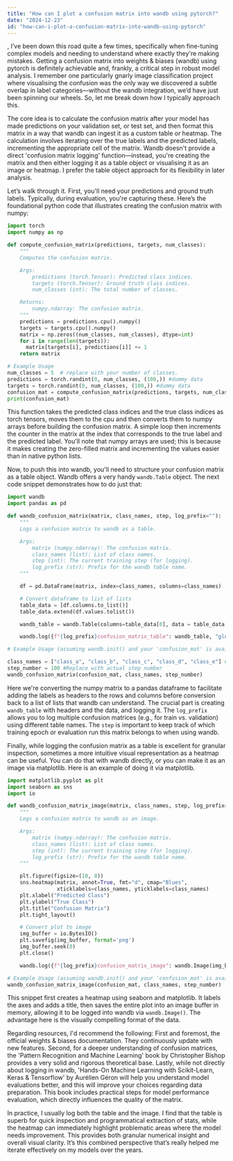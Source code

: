 ```yaml
---
title: "How can I plot a confusion matrix into wandb using pytorch?"
date: "2024-12-23"
id: "how-can-i-plot-a-confusion-matrix-into-wandb-using-pytorch"
---
```


,  I’ve been down this road quite a few times, specifically when fine-tuning complex models and needing to understand where exactly they're making mistakes. Getting a confusion matrix into weights & biases (wandb) using pytorch is definitely achievable and, frankly, a critical step in robust model analysis. I remember one particularly gnarly image classification project where visualising the confusion was the only way we discovered a subtle overlap in label categories—without the wandb integration, we’d have just been spinning our wheels. So, let me break down how I typically approach this.

The core idea is to calculate the confusion matrix after your model has made predictions on your validation set, or test set, and then format this matrix in a way that wandb can ingest it as a custom table or heatmap. The calculation involves iterating over the true labels and the predicted labels, incrementing the appropriate cell of the matrix. Wandb doesn't provide a direct 'confusion matrix logging' function—instead, you're creating the matrix and then either logging it as a table object or visualising it as an image or heatmap. I prefer the table object approach for its flexibility in later analysis.

Let’s walk through it. First, you'll need your predictions and ground truth labels. Typically, during evaluation, you're capturing these. Here’s the foundational python code that illustrates creating the confusion matrix with numpy:

```python
import torch
import numpy as np

def compute_confusion_matrix(predictions, targets, num_classes):
    """
    Computes the confusion matrix.

    Args:
        predictions (torch.Tensor): Predicted class indices.
        targets (torch.Tensor): Ground truth class indices.
        num_classes (int): The total number of classes.

    Returns:
        numpy.ndarray: The confusion matrix.
    """
    predictions = predictions.cpu().numpy()
    targets = targets.cpu().numpy()
    matrix = np.zeros((num_classes, num_classes), dtype=int)
    for i in range(len(targets)):
      matrix[targets[i], predictions[i]] += 1
    return matrix

# Example Usage
num_classes = 5  # replace with your number of classes.
predictions = torch.randint(0, num_classes, (100,)) #dummy data
targets = torch.randint(0, num_classes, (100,)) #dummy data
confusion_mat = compute_confusion_matrix(predictions, targets, num_classes)
print(confusion_mat)
```

This function takes the predicted class indices and the true class indices as torch tensors, moves them to the cpu and then converts them to numpy arrays before building the confusion matrix. A simple loop then increments the counter in the matrix at the index that corresponds to the true label and the predicted label. You'll note that numpy arrays are used; this is because it makes creating the zero-filled matrix and incrementing the values easier than in native python lists.

Now, to push this into wandb, you'll need to structure your confusion matrix as a table object. Wandb offers a very handy `wandb.Table` object. The next code snippet demonstrates how to do just that:

```python
import wandb
import pandas as pd

def wandb_confusion_matrix(matrix, class_names, step, log_prefix=""):
    """
    Logs a confusion matrix to wandb as a table.

    Args:
        matrix (numpy.ndarray): The confusion matrix.
        class_names (list): List of class names.
        step (int): The current training step (for logging).
        log_prefix (str): Prefix for the wandb table name.
    """

    df = pd.DataFrame(matrix, index=class_names, columns=class_names)

    # Convert dataframe to list of lists
    table_data = [df.columns.to_list()]
    table_data.extend(df.values.tolist())

    wandb_table = wandb.Table(columns=table_data[0], data = table_data[1:])

    wandb.log({f"{log_prefix}confusion_matrix_table": wandb_table, "global_step": step})

# Example Usage (assuming wandb.init() and your 'confusion_mat' is available):

class_names = ["class_a", "class_b", "class_c", "class_d", "class_e"] #Replace with actual class names
step_number = 100 #Replace with actual step number
wandb_confusion_matrix(confusion_mat, class_names, step_number)
```
Here we're converting the numpy matrix to a pandas dataframe to facilitate adding the labels as headers to the rows and columns before conversion back to a list of lists that wandb can understand. The crucial part is creating `wandb_table` with headers and the data, and logging it. The `log_prefix` allows you to log multiple confusion matrices (e.g., for train vs. validation) using different table names. The `step` is important to keep track of which training epoch or evaluation run this matrix belongs to when using wandb.

Finally, while logging the confusion matrix as a table is excellent for granular inspection, sometimes a more intuitive visual representation as a heatmap can be useful. You can do that with wandb directly, or you can make it as an image via matplotlib. Here is an example of doing it via matplotlib.

```python
import matplotlib.pyplot as plt
import seaborn as sns
import io

def wandb_confusion_matrix_image(matrix, class_names, step, log_prefix=""):
    """
    Logs a confusion matrix to wandb as an image.

    Args:
        matrix (numpy.ndarray): The confusion matrix.
        class_names (list): List of class names.
        step (int): The current training step (for logging).
        log_prefix (str): Prefix for the wandb table name.
    """

    plt.figure(figsize=(10, 8))
    sns.heatmap(matrix, annot=True, fmt="d", cmap="Blues",
                xticklabels=class_names, yticklabels=class_names)
    plt.xlabel("Predicted Class")
    plt.ylabel("True Class")
    plt.title("Confusion Matrix")
    plt.tight_layout()

    # Convert plot to image
    img_buffer = io.BytesIO()
    plt.savefig(img_buffer, format='png')
    img_buffer.seek(0)
    plt.close()

    wandb.log({f"{log_prefix}confusion_matrix_image": wandb.Image(img_buffer), "global_step": step})

# Example Usage (assuming wandb.init() and your 'confusion_mat' is available):
wandb_confusion_matrix_image(confusion_mat, class_names, step_number)
```

This snippet first creates a heatmap using seaborn and matplotlib. It labels the axes and adds a title, then saves the entire plot into an image buffer in memory, allowing it to be logged into wandb via `wandb.Image()`. The advantage here is the visually compelling format of the data.

Regarding resources, I'd recommend the following: First and foremost, the official weights & biases documentation. They continuously update with new features. Second, for a deeper understanding of confusion matrices, the 'Pattern Recognition and Machine Learning' book by Christopher Bishop provides a very solid and rigorous theoretical base. Lastly, while not directly about logging in wandb, 'Hands-On Machine Learning with Scikit-Learn, Keras & Tensorflow' by Aurélien Géron will help you understand model evaluations better, and this will improve your choices regarding data preparation. This book includes practical steps for model performance evaluation, which directly influences the quality of the matrix.

In practice, I usually log both the table and the image. I find that the table is superb for quick inspection and programmatical extraction of stats, while the heatmap can immediately highlight problematic areas where the model needs improvement. This provides both granular numerical insight and overall visual clarity. It’s this combined perspective that’s really helped me iterate effectively on my models over the years.
